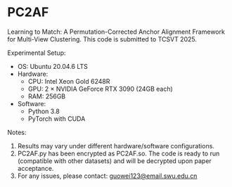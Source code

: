 # PC2AF
Learning to Match: A Permutation-Corrected Anchor Alignment Framework for Multi-View Clustering.
This code is submitted to TCSVT 2025.


Experimental Setup:
- OS: Ubuntu 20.04.6 LTS
- Hardware:
  - CPU: Intel Xeon Gold 6248R
  - GPU: 2 × NVIDIA GeForce RTX 3090 (24GB each)
  - RAM: 256GB
- Software:
  - Python 3.8
  - PyTorch with CUDA

Notes:
1. Results may vary under different hardware/software configurations.
2. PC2AF.py has been encrypted as PC2AF.so. The code is ready to run (compatible with other datasets) and will be decrypted upon paper acceptance.
3. For any issues, please contact: guowei123@email.swu.edu.cn

